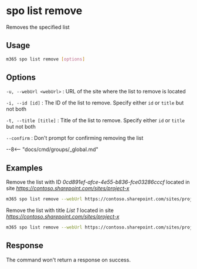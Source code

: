 # spo list remove

Removes the specified list

## Usage

```sh
m365 spo list remove [options]
```

## Options

`-u, --webUrl <webUrl>`
: URL of the site where the list to remove is located

`-i, --id [id]`
: The ID of the list to remove. Specify either `id` or `title` but not both

`-t, --title [title]`
: Title of the list to remove. Specify either `id` or `title` but not both

`--confirm`
: Don't prompt for confirming removing the list

--8<-- "docs/cmd/groups/_global.md"

## Examples

Remove the list with ID _0cd891ef-afce-4e55-b836-fce03286cccf_ located in site _https://contoso.sharepoint.com/sites/project-x_

```sh
m365 spo list remove --webUrl https://contoso.sharepoint.com/sites/project-x --id 0cd891ef-afce-4e55-b836-fce03286cccf
```

Remove the list with title _List 1_ located in site _https://contoso.sharepoint.com/sites/project-x_

```sh
m365 spo list remove --webUrl https://contoso.sharepoint.com/sites/project-x --title 'List 1'
```

## Response

The command won't return a response on success.
